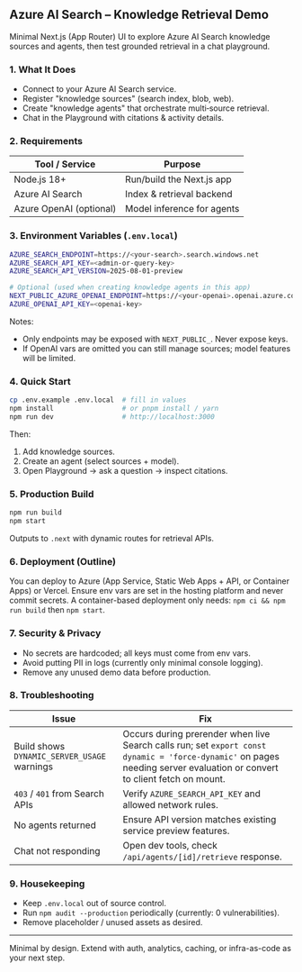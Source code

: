 ## Azure AI Search – Knowledge Retrieval Demo

Minimal Next.js (App Router) UI to explore Azure AI Search knowledge sources and agents, then test grounded retrieval in a chat playground. 

### 1. What It Does
* Connect to your Azure AI Search service.
* Register "knowledge sources" (search index, blob, web).
* Create "knowledge agents" that orchestrate multi‑source retrieval.
* Chat in the Playground with citations & activity details.

### 2. Requirements
| Tool / Service | Purpose |
| -------------- | ------- |
| Node.js 18+    | Run/build the Next.js app |
| Azure AI Search| Index & retrieval backend |
| Azure OpenAI (optional) | Model inference for agents |

### 3. Environment Variables (`.env.local`)
```bash
AZURE_SEARCH_ENDPOINT=https://<your-search>.search.windows.net
AZURE_SEARCH_API_KEY=<admin-or-query-key>
AZURE_SEARCH_API_VERSION=2025-08-01-preview

# Optional (used when creating knowledge agents in this app)
NEXT_PUBLIC_AZURE_OPENAI_ENDPOINT=https://<your-openai>.openai.azure.com
AZURE_OPENAI_API_KEY=<openai-key>
```
Notes:
* Only endpoints may be exposed with `NEXT_PUBLIC_`. Never expose keys.
* If OpenAI vars are omitted you can still manage sources; model features will be limited.

### 4. Quick Start
```bash
cp .env.example .env.local  # fill in values
npm install                 # or pnpm install / yarn
npm run dev                 # http://localhost:3000
```
Then:
1. Add knowledge sources.
2. Create an agent (select sources + model).
3. Open Playground → ask a question → inspect citations.

### 5. Production Build
```bash
npm run build
npm start
```
Outputs to `.next` with dynamic routes for retrieval APIs.

### 6. Deployment (Outline)
You can deploy to Azure (App Service, Static Web Apps + API, or Container Apps) or Vercel. Ensure env vars are set in the hosting platform and never commit secrets. A container-based deployment only needs: `npm ci && npm run build` then `npm start`.

### 7. Security & Privacy
* No secrets are hardcoded; all keys must come from env vars.
* Avoid putting PII in logs (currently only minimal console logging).
* Remove any unused demo data before production.

### 8. Troubleshooting
| Issue | Fix |
|-------|-----|
| Build shows `DYNAMIC_SERVER_USAGE` warnings | Occurs during prerender when live Search calls run; set `export const dynamic = 'force-dynamic'` on pages needing server evaluation or convert to client fetch on mount. |
| `403` / `401` from Search APIs | Verify `AZURE_SEARCH_API_KEY` and allowed network rules. |
| No agents returned | Ensure API version matches existing service preview features. |
| Chat not responding | Open dev tools, check `/api/agents/[id]/retrieve` response. |

### 9. Housekeeping
* Keep `.env.local` out of source control.
* Run `npm audit --production` periodically (currently: 0 vulnerabilities).
* Remove placeholder / unused assets as desired.

---
Minimal by design. Extend with auth, analytics, caching, or infra-as-code as your next step.
